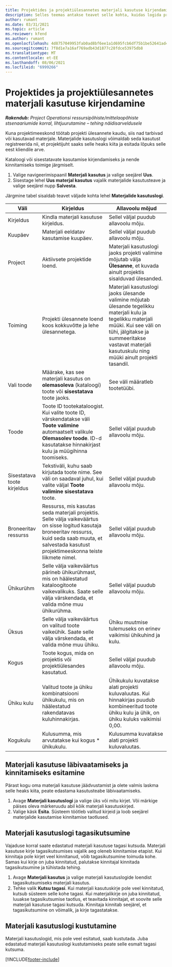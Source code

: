 ```yaml
---
title: Projektides ja projektiülesannetes materjali kasutuse kirjendamine
description: Selles teemas antakse teavet selle kohta, kuidas logida projektides ja projektiülesannetes materjalide kasutamist.
author: rumant
ms.date: 03/31/2021
ms.topic: article
ms.reviewer: kfend
ms.author: rumant
ms.openlocfilehash: 4d8757049953fab0ad8bf6ee1a1d695fcb6df75b1be52641ad4af3b3137d7a0a
ms.sourcegitcommit: 7f8d1e7a16af769adb43d1877c28fdce53975db8
ms.translationtype: MT
ms.contentlocale: et-EE
ms.lasthandoff: 08/06/2021
ms.locfileid: "6999266"
---
```

# <a name="record-material-usage-on-projects-and-project-tasks"></a>Projektides ja projektiülesannetes materjali kasutuse kirjendamine

_**Rakendub:** Project Operationsi ressursipõhiste/mittelaopõhiste stsenaariumide korral, lihtjuurutamine – tehing näidisarveldusele_

Kuna projektimeeskond töötab projekti ülesannete kaudu, siis nad tarbivad või kasutavad materjale. Materjalide kasutuslogi võimaldab seda kasutust registreerida nii, et projektijuht saaks selle heaks kiita ja esitada lõpuks selle eest kliendile arve. 

Kataloogi või sisestatavate kasutamise kirjendamiseks ja nende kinnitamiseks toimige järgmiselt. 

1. Valige navigeerimispaanil **Materjali kasutus** ja valige seejärel **Uus**.
2. Sisestage lehel **Uus materjal kasutus** vajalik materjalide kasutusteave ja valige seejärel nupp **Salvesta**.

Järgmine tabel sisaldab teavet väljade kohta lehel **Materjalide kasutuslogi**. 

| **Väli** | **Kirjeldus** | **Allavoolu mõjud** |
| --- | --- | --- |
| Kirjeldus | Kindla materjali kasutuse kirjeldus. | Sellel väljal puudub allavoolu mõju. |
| Kuupäev | Materjali eeldatav kasutamise kuupäev. | Sellel väljal puudub allavoolu mõju. |
| Project | Aktiivsete projektide loend. | Materjali kasutuslogi jaoks projekti valimine mõjutab välja **Ülesanne**, et kuvada ainult projektis sisalduvad ülesanded. |
| Toiming | Projekti ülesannete loend koos kokkuvõtte ja lehe ülesannetega. | Materjali kasutuslogi jaoks ülesande valimine mõjutab ülesande tegelikku materjali kulu ja tegelikku materjali müüki. Kui see väli on tühi, jälgitakse ja summeeritakse vastavat materjali kasutuskulu ning müüki ainult projekti tasandil. |
| Vali toode | Määrake, kas see materjali kasutus on **olemasoleva** (kataloogi) toote või **sisestatava** toote jaoks. | See väli määratleb tootetüübi. |
| Toode | Toote ID tootekataloogist. Kui valite toote ID, värskendatakse väli **Toote valimine** automaatselt valikule **Olemasolev toode**. ID-d kasutatakse hinnakirjast kulu ja müügihinna toomiseks. | Sellel väljal puudub allavoolu mõju. |
| Sisestatava toote kirjeldus | Tekstiväli, kuhu saab kirjutada toote nime. See väli on saadaval juhul, kui valite väljal **Toote valimine** **sisestatava** toote.| Sellel väljal puudub allavoolu mõju. |
| Broneeritav ressurss| Ressurss, mis kasutas seda materjali projektis. Selle välja vaikeväärtus on sisse logitud kasutaja broneeritav ressurss, kuid seda saab muuta, et salvestada kasutust projektimeeskonna teiste liikmete nimel. | Sellel väljal puudub allavoolu mõju. |
| Ühikurühm | Selle välja vaikeväärtus pärineb ühikurühmast, mis on häälestatud kataloogitoote vaikevalikuks. Saate selle välja värskendada, et valida mõne muu ühikurühma. | Sellel väljal puudub allavoolu mõju. |
| Üksus | Selle välja vaikeväärtus on valitud toote vaikeühik. Saate selle välja värskendada, et valida mõne muu ühiku. | Ühiku muutmise tulemuseks on erinev vaikimisi ühikuhind ja kulu. |
| Kogus | Toote kogus, mida on projektis või projektiülesandes kasutatud. | Sellel väljal puudub allavoolu mõju. |
| Ühiku kulu | Valitud toote ja ühiku kombinatsiooni ühikukulu, mis on häälestatud rakendatavas kuluhinnakirjas. | Ühikukulu kuvatakse alati projekti kuluvaluutas. Kui hinnakirjas puudub kombineeritud toote ühiku kulu ja ühik, on ühiku kuluks vaikimisi 0,00. |
| Kogukulu | Kulusumma, mis arvutatakse kui kogus \* ühikukulu.| Kulusumma kuvatakse alati projekti kuluvaluutas. |


## <a name="submit-material-usage-for-review-and-approval"></a>Materjali kasutuse läbivaatamiseks ja kinnitamiseks esitamine 
Pärast kogu oma materjali kasutuse jäädvustamist ja olete valmis laskma selle heaks kiita, peate edastama kasutusteabe läbivaatamiseks.

1. Avage **Materjali kasutuslogi** ja valige üks või mitu kirjet. Või märkige päises oleva märkeruudu abil kõik materjali kasutuskirjed.
2. Valige käsk **Esita**. Süsteem töötleb valitud kirjeid ja loob seejärel materjalide kasutamise kinnitamise taotlused.

## <a name="recall-a-material-usage-log"></a>Materjali kasutuslogi tagasikutsumine

Vajaduse korral saate edastatud materjali kasutuse tagasi kutsuda. Materjali kasutuse kirje tagasikutsumises vajalik aeg oleneb kinnitamise etapist.  Kui kinnitaja pole kirjet veel kinnitanud, võib tagasikutsumine toimuda kohe. Samas kui kirje on juba kinnitatud, palutakse kinnitajal kinnitada tagasikutsumine ja tühistada tehing.

1. Avage **Materjali kasutus** ja valige materjali kasutuslogide loendist tagasikutsumiseks materjali kasutus.
2. Tehke valik **Kutsu tagasi**. Kui materjali kasutuskirje pole veel kinnitatud, kutsub süsteem selle kohe tagasi. Kui materjalikirje on juba kinnitatud, luuakse tagasikutsumise taotlus, et teavitada kinnitajat, et soovite selle materjali kasutuse tagasi kutsuda. Kinnitaja kinnitab seejärel, et tagasikutsumine on võimalik, ja kirje tagastatakse.

## <a name="delete-a-material-usage-log"></a>Materjali kasutuslogi kustutamine

Materjali kasutuslogid, mis pole veel esitatud, saab kustutada. Juba edastatud materjali kasutuslogi kustutamiseks peate selle esmalt tagasi kutsuma.



[!INCLUDE[footer-include](../includes/footer-banner.md)]

